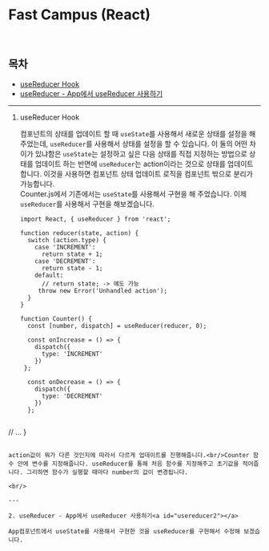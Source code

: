 # Fast Campus (React)

<br/>

## 목차

- [useReducer Hook](#usecallback)
- [useReducer - App에서 useReducer 사용하기](#usereducer2)

---

1. useReducer Hook<a id="usereducer"></a>

   컴포넌트의 상태를 업데이트 할 때 <code>useState</code>를 사용해서 새로운 상태를 설정을 해 주었는데, <code>useReducer</code>를 사용해서 상태를 설정을 할 수 있습니다. 이 둘의 어떤 차이가 있냐함은 <code>useState</code>는 설정하고 싶은 다음 상태를 직접 지정하는 방법으로 상태를 업데이트 하는 반면에 <code>useReducer</code>는 action이라는 것으로 상태를 업데이트 합니다. 이것을 사용하면 컴포넌트 상태 업데이트 로직을 컴포넌트 밖으로 분리가 가능합니다.<br/>Counter.js에서 기존에서는 <code>useState</code>를 사용해서 구현을 해 주었습니다. 이제 <code>useReducer</code>를 사용해서 구현을 해보겠습니다.

   ```react
   import React, { useReducer } from 'react';
   
   function reducer(state, action) {
     switch (action.type) {
       case 'INCREMENT':
         return state + 1;
       case 'DECREMENT':
         return state - 1;
       default:
         // return state; -> 얘도 가능
        throw new Error('Unhandled action');
     }
   }
   
   function Counter() {
     const [number, dispatch] = useReducer(reducer, 0);
     
     const onIncrease = () => {
       dispatch({
         type: 'INCREMENT'
       })
    };
     
     const onDecrease = () => {
       dispatch({
         type: 'DECREMENT'
       })
     };
     
  // ...
   }
   ```
   
   action값이 뭐가 다른 것인지에 따라서 다르게 업데이트를 진행해줍니다.<br/>Counter 함수 안에 변수를 지정해줍니다. useReducer를 통해 처음 함수를 지정해주고 초기값을 적어줍니다. 그리하면 함수가 실행할 때마다 number의 값이 변경됩니다.
   
   <br/>
   
   ---
   
2. useReducer - App에서 useReducer 사용하기<a id="usereducer2"></a>

   App컴포넌트에서 useState를 사용해서 구현한 것을 useReducer를 구현해서 수정해 보겠습니다.